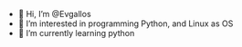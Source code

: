 - 👋 Hi, I’m @Evgallos
- 👀 I’m interested in programming Python, and Linux as OS
- 🌱 I’m currently learning python

<!---
Evgallos/Evgallos is a ✨ special ✨ repository because its `README.md` (this file) appears on your GitHub profile.
You can click the Preview link to take a look at your changes.
--->
